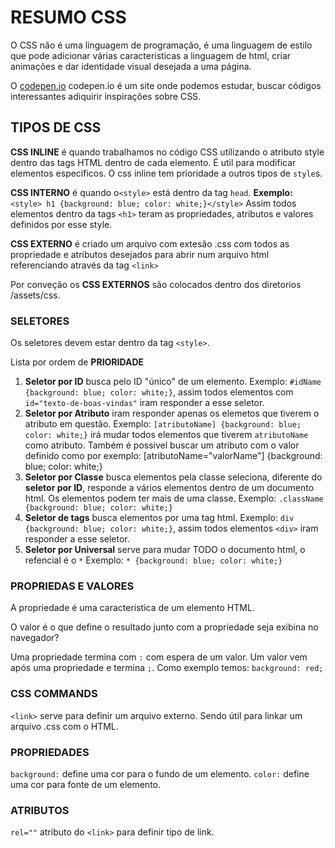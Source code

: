 # RESUMO CSS

O CSS não é uma linguagem de programação, é uma linguagem de estilo que pode adicionar várias caracteristicas a linguagem de html, criar animações e dar identidade visual desejada a uma página.

O [codepen.io](https://codepen.io) codepen.io é um site onde podemos estudar, buscar códigos interessantes adiquirir inspirações sobre CSS.

## TIPOS DE CSS

**CSS INLINE** é quando trabalhamos no código CSS utilizando o atributo style dentro das tags HTML dentro de cada elemento. É util para modificar elementos especificos. O css inline tem prioridade a outros tipos de `style`s.

**CSS INTERNO** é quando o`<style>` está dentro da tag `head`. **Exemplo:** `<style> h1 {background: blue; color: white;}</style>` Assim todos elementos dentro da tags `<h1>` teram as propriedades, atributos e valores definidos por esse style.

**CSS EXTERNO** é criado um arquivo com extesão .css com todos as propriedade e atributos desejados para abrir num arquivo html referenciando através da tag `<link>`

Por conveção os **CSS EXTERNOS** são colocados dentro dos diretorios /assets/css.

### SELETORES

Os seletores devem estar dentro da tag `<style>`.

Lista por ordem de **PRIORIDADE**

1. **Seletor por ID** busca pelo ID "único" de um elemento. Exemplo: `#idName {background: blue; color: white;}`, assim todos elementos com `id="texto-de-boas-vindas"` iram responder a esse seletor.
1. **Seletor por Atributo** iram responder apenas os elemetos que tiverem o atributo em questão. Exemplo: `[atributoName] {background: blue; color: white;}` irá mudar todos elementos que tiverem `atributoName` como atributo. Também é possivel buscar um atributo com o valor definido como por exemplo: [atributoName="valorName"] {background: blue; color: white;}
1. **Seletor por Classe** busca elementos pela classe seleciona, diferente do **seletor por ID**, responde a vários elementos dentro de um documento html. Os elementos podem ter mais de uma classe. Exemplo: `.className {background: blue; color: white;}`
1. **Seletor de tags** busca elementos por uma tag html. Exemplo: `div {background: blue; color: white;}`, assim todos elementos `<div>` iram responder a esse seletor.
1. **Seletor por Universal** serve para mudar TODO o documento html, o refencial é o `*` Exemplo: `* {background: blue; color: white;}`

### PROPRIEDAS E VALORES

A propriedade é uma caracteristica de um elemento HTML.

O valor é o que define o resultado junto com a propriedade seja exibina no navegador?

Uma propriedade termina com `:` com espera de um valor.
Um valor vem após uma propriedade e termina `;`. Como exemplo temos: `background: red;`

### CSS COMMANDS

`<link>` serve para definir um arquivo externo. Sendo útil para linkar um arquivo .css com o HTML.

### PROPRIEDADES

`background:` define uma cor para o fundo de um elemento.
`color:` define uma cor para fonte de um elemento.

### ATRIBUTOS

`rel=""` atributo do `<link>` para definir tipo de link.
